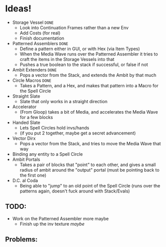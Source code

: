 # Ideas!
* Storage Vessel `DONE`
  * Look into Continuation Frames rather than a new Env 
  * Add Costs (for real)
  * Finish documentation
* Patterned Assemblers `DONE`
  * Define a pattern either in GUI, or with Hex (via Item Types)
  * When the Media Wave runs over the Patterned Assembler it tries to craft the items in the Storage Vessels into that
  * Pushes a true boolean to the stack if successful, or false if not
* Ambit Extenders `DONE`
  * Pops a vector from the Stack, and extends the Ambit by that much
* Circle Macros `DONE`
  * Takes a Pattern, and a Hex, and makes that pattern into a Macro for the Spell Circle
* Straight Slate
  * Slate that only works in a straight direction
* Accelerator
  * (From Gloop) takes a bit of Media, and accelerates the Media Wave for a few blocks
* Handed Slate
  * Lets Spell Circles hold invs/hands
  * (if you put 2 together, maybe get a secret advancement)
* Vector Dirx
  * Pops a vector from the Stack, and tries to move the Media Wave that way
* Binding any entity to a Spell Circle
* Ambit Portals
  * Takes a pair of blocks that "point" to each other, and gives a small radius of ambit around the "output" portal (must be pointing back to the first one)
* D.C. al Coda
  * Being able to "jump" to an old point of the Spell Circle (runs over the patterns again, doesn't fuck around with Stack/Evals)

## TODO:
* Work on the Patterned Assembler more maybe
  * Finish up the inv texture *maybe*

## Problems:

